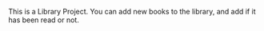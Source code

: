 This is a Library Project.
You can add new books to the library, and add if it has been read or not.